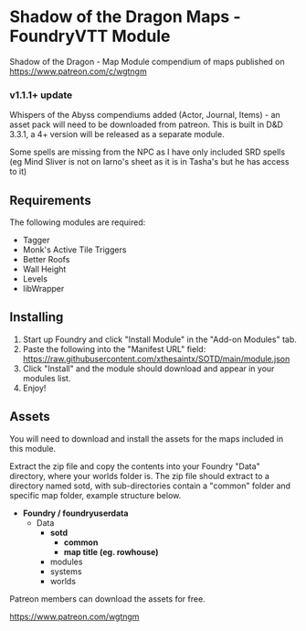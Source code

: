 # Shadow of the Dragon Maps - FoundryVTT Module
Shadow of the Dragon - Map Module compendium of maps published on https://www.patreon.com/c/wgtngm

### v1.1.1+ update
Whispers of the Abyss compendiums added (Actor, Journal, Items) - an asset pack will need to be downloaded from patreon.
This is built in D&D 3.3.1, a 4+ version will be released as a separate module.

Some spells are missing from the NPC as I have only included SRD spells (eg Mind Sliver is not on Iarno's sheet as it is in Tasha's but he has access to it)

## Requirements
The following modules are required:
* Tagger
* Monk's Active Tile Triggers
* Better Roofs
* Wall Height
* Levels
* libWrapper

## Installing
1. Start up Foundry and click "Install Module" in the "Add-on Modules" tab.
2. Paste the following into the "Manifest URL" field: https://raw.githubusercontent.com/xthesaintx/SOTD/main/module.json
3. Click "Install" and the module should download and appear in your modules list.
4. Enjoy!

## Assets
You will need to download and install the assets for the maps included in this module.

Extract the zip file and copy the contents into your Foundry "Data" directory, where your worlds folder is.
The zip file should extract to a directory named sotd, with sub-directories contain a "common" folder and specific map folder, example structure below.

* **Foundry / foundryuserdata**
    * Data
        * **sotd**
            * **common**
            * **map title (eg. rowhouse)**
        * modules
        * systems
        * worlds

Patreon members can download the assets for free.

https://www.patreon.com/wgtngm

